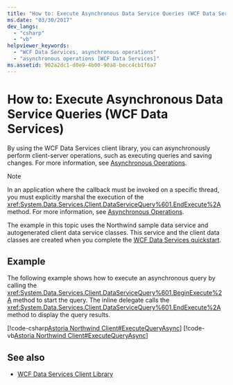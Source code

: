 ```yaml
---
title: "How to: Execute Asynchronous Data Service Queries (WCF Data Services)"
ms.date: "03/30/2017"
dev_langs: 
  - "csharp"
  - "vb"
helpviewer_keywords: 
  - "WCF Data Services, asynchronous operations"
  - "asynchronous operations [WCF Data Services]"
ms.assetid: 902a2dc1-d0e9-4b00-90a8-becc4cb1f6a7
---
```

# How to: Execute Asynchronous Data Service Queries (WCF Data Services)
By using the WCF Data Services client library, you can asynchronously perform client-server operations, such as executing queries and saving changes. For more information, see [Asynchronous Operations](asynchronous-operations-wcf-data-services.md).  
  
> [!NOTE]
> In an application where the callback must be invoked on a specific thread, you must explicitly marshal the execution of the <xref:System.Data.Services.Client.DataServiceQuery%601.EndExecute%2A> method. For more information, see [Asynchronous Operations](asynchronous-operations-wcf-data-services.md).  
  
 The example in this topic uses the Northwind sample data service and autogenerated client data service classes. This service and the client data classes are created when you complete the [WCF Data Services quickstart](quickstart-wcf-data-services.md).  
  
## Example  
 The following example shows how to execute an asynchronous query by calling the <xref:System.Data.Services.Client.DataServiceQuery%601.BeginExecute%2A> method to start the query. The inline delegate calls the <xref:System.Data.Services.Client.DataServiceQuery%601.EndExecute%2A> method to display the query results.  
  
 [!code-csharp[Astoria Northwind Client#ExecuteQueryAsync](../../../../samples/snippets/csharp/VS_Snippets_Misc/astoria_northwind_client/cs/source.cs#executequeryasync)]
 [!code-vb[Astoria Northwind Client#ExecuteQueryAsync](../../../../samples/snippets/visualbasic/VS_Snippets_Misc/astoria_northwind_client/vb/source.vb#executequeryasync)]  
  
## See also

- [WCF Data Services Client Library](wcf-data-services-client-library.md)
